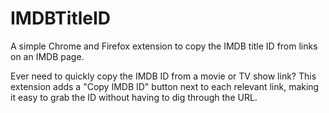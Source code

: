 # IMDBTitleID

A simple Chrome and Firefox extension to copy the IMDB title ID from links on an IMDB page.

Ever need to quickly copy the IMDB ID from a movie or TV show link? This extension adds a "Copy IMDB ID" button next to each relevant link, making it easy to grab the ID without having to dig through the URL.
